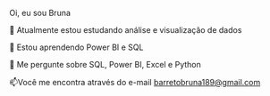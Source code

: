 Oi, eu sou Bruna

🔭 Atualmente estou estudando análise e visualização de dados 

🌱 Estou aprendendo Power BI e SQL

💬 Me pergunte sobre SQL, Power BI, Excel e Python

📫Você me encontra através do e-mail barretobruna189@gmail.com

